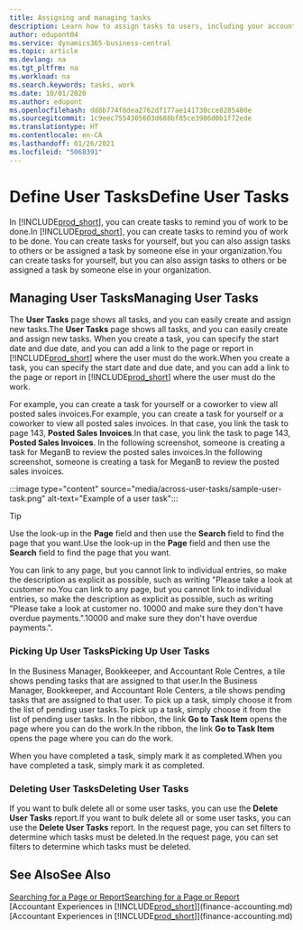 ```yaml
---
title: Assigning and managing tasks
description: Learn how to assign tasks to users, including your accountant, in Business Central, and how you pick up and complete tasks.
author: edupont04
ms.service: dynamics365-business-central
ms.topic: article
ms.devlang: na
ms.tgt_pltfrm: na
ms.workload: na
ms.search.keywords: tasks, work
ms.date: 10/01/2020
ms.author: edupont
ms.openlocfilehash: dd8b774f8dea2762df177ae141730cce8285480e
ms.sourcegitcommit: 1c9eec7554305603d688bf85ce3986d0b1f72ede
ms.translationtype: HT
ms.contentlocale: en-CA
ms.lasthandoff: 01/26/2021
ms.locfileid: "5068391"
---
```

# <a name="define-user-tasks"></a><span data-ttu-id="431cc-103">Define User Tasks</span><span class="sxs-lookup"><span data-stu-id="431cc-103">Define User Tasks</span></span>

<span data-ttu-id="431cc-104">In [!INCLUDE[prod_short](includes/prod_short.md)], you can create tasks to remind you of work to be done.</span><span class="sxs-lookup"><span data-stu-id="431cc-104">In [!INCLUDE[prod_short](includes/prod_short.md)], you can create tasks to remind you of work to be done.</span></span> <span data-ttu-id="431cc-105">You can create tasks for yourself, but you can also assign tasks to others or be assigned a task by someone else in your organization.</span><span class="sxs-lookup"><span data-stu-id="431cc-105">You can create tasks for yourself, but you can also assign tasks to others or be assigned a task by someone else in your organization.</span></span>  

## <a name="managing-user-tasks"></a><span data-ttu-id="431cc-106">Managing User Tasks</span><span class="sxs-lookup"><span data-stu-id="431cc-106">Managing User Tasks</span></span>

<span data-ttu-id="431cc-107">The **User Tasks** page shows all tasks, and you can easily create and assign new tasks.</span><span class="sxs-lookup"><span data-stu-id="431cc-107">The **User Tasks** page shows all tasks, and you can easily create and assign new tasks.</span></span> <span data-ttu-id="431cc-108">When you create a task, you can specify the start date and due date, and you can add a link to the page or report in [!INCLUDE[prod_short](includes/prod_short.md)] where the user must do the work.</span><span class="sxs-lookup"><span data-stu-id="431cc-108">When you create a task, you can specify the start date and due date, and you can add a link to the page or report in [!INCLUDE[prod_short](includes/prod_short.md)] where the user must do the work.</span></span>  

<span data-ttu-id="431cc-109">For example, you can create a task for yourself or a coworker to view all posted sales invoices.</span><span class="sxs-lookup"><span data-stu-id="431cc-109">For example, you can create a task for yourself or a coworker to view all posted sales invoices.</span></span> <span data-ttu-id="431cc-110">In that case, you link the task to page 143, **Posted Sales Invoices**.</span><span class="sxs-lookup"><span data-stu-id="431cc-110">In that case, you link the task to page 143, **Posted Sales Invoices**.</span></span> <span data-ttu-id="431cc-111">In the following screenshot, someone is creating a task for MeganB to review the posted sales invoices.</span><span class="sxs-lookup"><span data-stu-id="431cc-111">In the following screenshot, someone is creating a task for MeganB to review the posted sales invoices.</span></span>  

:::image type="content" source="media/across-user-tasks/sample-user-task.png" alt-text="Example of a user task":::

> [!TIP]  
> <span data-ttu-id="431cc-113">Use the look-up in the **Page** field and then use the **Search** field to find the page that you want.</span><span class="sxs-lookup"><span data-stu-id="431cc-113">Use the look-up in the **Page** field and then use the **Search** field to find the page that you want.</span></span>  
>
> <span data-ttu-id="431cc-114">You can link to any page, but you cannot link to individual entries, so make the description as explicit as possible, such as writing "Please take a look at customer no.</span><span class="sxs-lookup"><span data-stu-id="431cc-114">You can link to any page, but you cannot link to individual entries, so make the description as explicit as possible, such as writing "Please take a look at customer no.</span></span> <span data-ttu-id="431cc-115">10000 and make sure they don't have overdue payments.".</span><span class="sxs-lookup"><span data-stu-id="431cc-115">10000 and make sure they don't have overdue payments.".</span></span>

### <a name="picking-up-user-tasks"></a><span data-ttu-id="431cc-116">Picking Up User Tasks</span><span class="sxs-lookup"><span data-stu-id="431cc-116">Picking Up User Tasks</span></span>

<span data-ttu-id="431cc-117">In the Business Manager, Bookkeeper, and Accountant Role Centres, a tile shows pending tasks that are assigned to that user.</span><span class="sxs-lookup"><span data-stu-id="431cc-117">In the Business Manager, Bookkeeper, and Accountant Role Centers, a tile shows pending tasks that are assigned to that user.</span></span> <span data-ttu-id="431cc-118">To pick up a task, simply choose it from the list of pending user tasks.</span><span class="sxs-lookup"><span data-stu-id="431cc-118">To pick up a task, simply choose it from the list of pending user tasks.</span></span> <span data-ttu-id="431cc-119">In the ribbon, the link **Go to Task Item** opens the page where you can do the work.</span><span class="sxs-lookup"><span data-stu-id="431cc-119">In the ribbon, the link **Go to Task Item** opens the page where you can do the work.</span></span>  

<span data-ttu-id="431cc-120">When you have completed a task, simply mark it as completed.</span><span class="sxs-lookup"><span data-stu-id="431cc-120">When you have completed a task, simply mark it as completed.</span></span>  

### <a name="deleting-user-tasks"></a><span data-ttu-id="431cc-121">Deleting User Tasks</span><span class="sxs-lookup"><span data-stu-id="431cc-121">Deleting User Tasks</span></span>

<span data-ttu-id="431cc-122">If you want to bulk delete all or some user tasks, you can use the **Delete User Tasks** report.</span><span class="sxs-lookup"><span data-stu-id="431cc-122">If you want to bulk delete all or some user tasks, you can use the **Delete User Tasks** report.</span></span> <span data-ttu-id="431cc-123">In the request page, you can set filters to determine which tasks must be deleted.</span><span class="sxs-lookup"><span data-stu-id="431cc-123">In the request page, you can set filters to determine which tasks must be deleted.</span></span>  

## <a name="see-also"></a><span data-ttu-id="431cc-124">See Also</span><span class="sxs-lookup"><span data-stu-id="431cc-124">See Also</span></span>

[<span data-ttu-id="431cc-125">Searching for a Page or Report</span><span class="sxs-lookup"><span data-stu-id="431cc-125">Searching for a Page or Report</span></span>](ui-search.md)  
<span data-ttu-id="431cc-126">[Accountant Experiences in [!INCLUDE[prod_short](includes/prod_short.md)]](finance-accounting.md)</span><span class="sxs-lookup"><span data-stu-id="431cc-126">[Accountant Experiences in [!INCLUDE[prod_short](includes/prod_short.md)]](finance-accounting.md)</span></span>  
